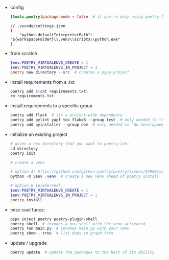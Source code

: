 - config
    ```toml
    [tools.poetry]package-mode = false  # if you're only using poetry for dep management, not package development
    ```
    ```jsonc
    // .vscode/settings.json
    {
        "python.defaultInterpreterPath": "${workspaceFolder}\\.venv\\scripts\\python.exe"
    }
    ```
- from scratch
    ```powershell
    $env:POETRY_VIRTUALENVS_CREATE = 1
    $env:POETRY_VIRTUALENVS_IN_PROJECT = 1
    poetry new directory --src  # creates a pypa project
    ```
- install requirements from a .txt
    ```powershell
    poetry add $(cat requirements.txt)
    rm requirements.txt
    ```
- install requirements to a specific group
    ```powershell
    poetry add flask  # its a project-wide dependency
    poetry add pylint yapf tox flake8 --group test  # only needed to "run tests"
    poetry add pyinstaller --group dev  # only needed to "do development"
    ```
- initialize an existing project
    ```powershell
    # given a new directory that you want to poetry-ize:
    cd directory
    poetry init

    # create a venv

    # option A: https://github.com/python-poetry/poetry/issues/5490#issuecomment-1312811998
    python -m venv .venv  # create a new venv ahead of poetry install

    # option B (preferred)
    $env:POETRY_VIRTUALENVS_CREATE = 1
    $env:POETRY_VIRTUALENVS_IN_PROJECT = 1
    poetry install
    ```
- misc cool funcs:
    ```powershell
    pipx inject poetry poetry-plugin-shell
    poetry shell  # invokes a new shell with the venv activated
    poetry run main.py  # invokes main.py with your venv
    poetry show --tree  # list deps in graph form
    ```
- update / upgrade
    ```powershell
    poetry update  # update the packages to the best of its ability
    ```
